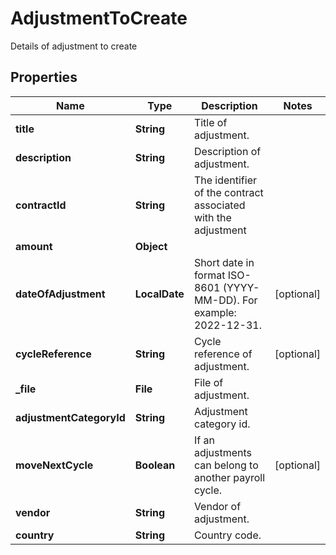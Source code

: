 

# AdjustmentToCreate

Details of adjustment to create

## Properties

| Name | Type | Description | Notes |
|------------ | ------------- | ------------- | -------------|
|**title** | **String** | Title of adjustment. |  |
|**description** | **String** | Description of adjustment. |  |
|**contractId** | **String** | The identifier of the contract associated with the adjustment |  |
|**amount** | **Object** |  |  |
|**dateOfAdjustment** | **LocalDate** | Short date in format ISO-8601 (YYYY-MM-DD). For example: 2022-12-31. |  [optional] |
|**cycleReference** | **String** | Cycle reference of adjustment. |  [optional] |
|**_file** | **File** | File of adjustment. |  |
|**adjustmentCategoryId** | **String** | Adjustment category id. |  |
|**moveNextCycle** | **Boolean** | If an adjustments can belong to another payroll cycle. |  [optional] |
|**vendor** | **String** | Vendor of adjustment. |  |
|**country** | **String** | Country code. |  |




